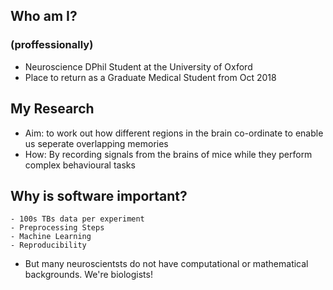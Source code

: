 ## Who am I?
### (proffessionally)


- Neuroscience DPhil Student at the University of Oxford
- Place to return as a Graduate Medical Student from Oct 2018



## My Research


- Aim: to work out how different regions in the brain co-ordinate to enable us seperate overlapping memories
- How: By recording signals from the brains of mice while they perform complex behavioural tasks


## Why is software important?
    - 100s TBs data per experiment
    - Preprocessing Steps
    - Machine Learning
    - Reproducibility
- But many neuroscientsts do not have computational or mathematical backgrounds. We're biologists!
